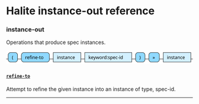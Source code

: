 <!---
  This markdown file was generated. Do not edit.
  -->

# Halite instance-out reference

### <a name="instance-out"></a>instance-out

Operations that produce spec instances.

!["instance-out"](./halite-bnf-diagrams/instance-out.svg)

#### [`refine-to`](halite-full-reference.md#refine-to)

Attempt to refine the given instance into an instance of type, spec-id.

---
